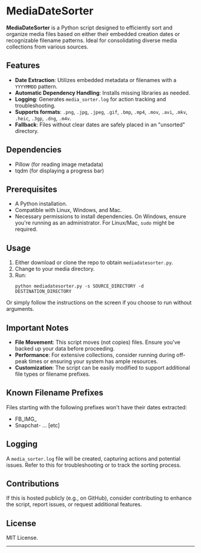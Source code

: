 # MediaDateSorter

**MediaDateSorter** is a Python script designed to efficiently sort and organize media files based on either their embedded creation dates or recognizable filename patterns. Ideal for consolidating diverse media collections from various sources.

## Features

- **Date Extraction**: Utilizes embedded metadata or filenames with a `YYYYMMDD` pattern.
- **Automatic Dependency Handling**: Installs missing libraries as needed.
- **Logging**: Generates `media_sorter.log` for action tracking and troubleshooting.
- **Supports formats**: `.png`, `.jpg`, `.jpeg`, `.gif`, `.bmp`, `.mp4`, `.mov`, `.avi`, `.mkv`, `.heic`, `.3gp`, `.dng`, `.m4v`.
- **Fallback**: Files without clear dates are safely placed in an "unsorted" directory.

## Dependencies

- Pillow (for reading image metadata)
- tqdm (for displaying a progress bar)

## Prerequisites

- A Python installation.
- Compatible with Linux, Windows, and Mac.
- Necessary permissions to install dependencies. On Windows, ensure you're running as an administrator. For Linux/Mac, `sudo` might be required.

## Usage

1. Either download or clone the repo to obtain `mediadatesorter.py`.
2. Change to your media directory.
3. Run:
   ```
   python mediadatesorter.py -s SOURCE_DIRECTORY -d DESTINATION_DIRECTORY
   ```
Or simply follow the instructions on the screen if you choose to run without arguments.

## Important Notes

- **File Movement**: This script moves (not copies) files. Ensure you've backed up your data before proceeding.
- **Performance**: For extensive collections, consider running during off-peak times or ensuring your system has ample resources.
- **Customization**: The script can be easily modified to support additional file types or filename prefixes.
  
## Known Filename Prefixes

Files starting with the following prefixes won't have their dates extracted:

- FB_IMG_
- Snapchat-
... [etc]

## Logging

A `media_sorter.log` file will be created, capturing actions and potential issues. Refer to this for troubleshooting or to track the sorting process.

## Contributions

If this is hosted publicly (e.g., on GitHub), consider contributing to enhance the script, report issues, or request additional features.

## License

MIT License.

---